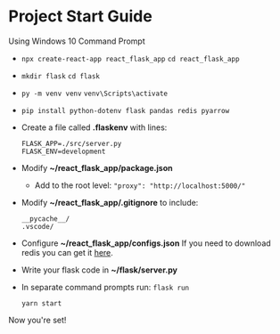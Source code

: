 # Project Start Guide

Using Windows 10 Command Prompt

- `npx create-react-app react_flask_app`
`cd react_flask_app`

- `mkdir flask`
`cd flask`

- `py -m venv venv`
`venv\Scripts\activate`

- `pip install python-dotenv flask pandas redis pyarrow`

- Create a file called **.flaskenv** with lines:
    ```
    FLASK_APP=./src/server.py 
    FLASK_ENV=development
    ```

- Modify **~/react_flask_app/package.json**
    - Add to the root level:
        `"proxy": "http://localhost:5000/"`


- Modify **~/react_flask_app/.gitignore** to include:
    ```
    __pycache__/
    .vscode/
    ```

- Configure **~/react_flask_app/configs.json**
If you need to download redis you can get it [here](https://github.com/dmajkic/redis/downloads).


- Write your flask code in **~/flask/server.py**

- In separate command prompts run:
    `flask run`

    `yarn start`

Now you're set!
